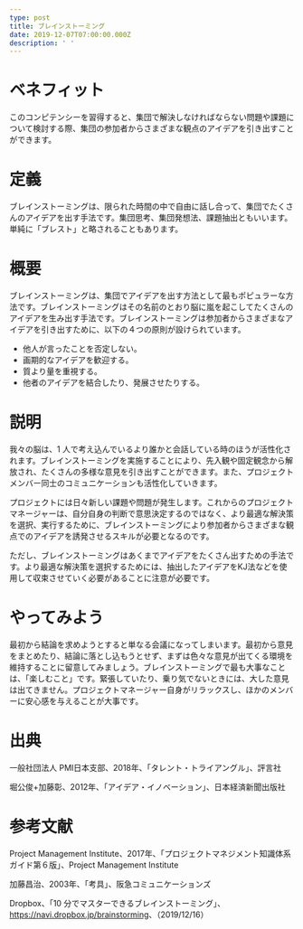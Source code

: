 ```yaml
---
type: post
title: ブレインストーミング
date: 2019-12-07T07:00:00.000Z
description: ' '
---
```

# ベネフィット

このコンピテンシーを習得すると、集団で解決しなければならない問題や課題について検討する際、集団の参加者からさまざまな観点のアイデアを引き出すことができます。

# 定義

ブレインストーミングは、限られた時間の中で自由に話し合って、集団でたくさんのアイデアを出す手法です。集団思考、集団発想法、課題抽出ともいいます。単純に「ブレスト」と略されることもあります。

# 概要

ブレインストーミングは、集団でアイデアを出す方法として最もポピュラーな方法です。ブレインストーミングはその名前のとおり脳に嵐を起こしてたくさんのアイデアを生み出す手法です。ブレインストーミングは参加者からさまざまなアイデアを引き出すために、以下の４つの原則が設けられています。

* 他人が言ったことを否定しない。
* 画期的なアイデアを歓迎する。
* 質より量を重視する。
* 他者のアイデアを結合したり、発展させたりする。

# 説明

我々の脳は、1 人で考え込んでいるより誰かと会話している時のほうが活性化されます。ブレインストーミングを実施することにより、先入観や固定観念から解放され、たくさんの多様な意見を引き出すことができます。また、プロジェクトメンバー同士のコミュニケーションも活性化していきます。

プロジェクトには日々新しい課題や問題が発生します。これからのプロジェクトマネージャーは、自分自身の判断で意思決定するのではなく、より最適な解決策を選択、実行するために、ブレインストーミングにより参加者からさまざまな観点でのアイデアを誘発させるスキルが必要となるのです。

ただし、ブレインストーミングはあくまでアイデアをたくさん出すための手法です。より最適な解決策を選択するためには、抽出したアイデアをKJ法などを使用して収束させていく必要があることに注意が必要です。

# やってみよう

最初から結論を求めようとすると単なる会議になってしまいます。最初から意見をまとめたり、結論に落とし込もうとせず、まずは色々な意見が出てくる環境を維持することに留意してみましょう。ブレインストーミングで最も大事なことは、「楽しむこと」です。緊張していたり、乗り気でないときには、大した意見は出てきません。プロジェクトマネージャー自身がリラックスし、ほかのメンバーに安心感を与えることが大事です。

# 出典

一般社団法人 PMI日本支部、2018年、「タレント・トライアングル」、評言社

堀公俊+加藤彰、2012年、「アイデア・イノベーション」、日本経済新聞出版社

# 参考文献

Project Management Institute、2017年、「プロジェクトマネジメント知識体系ガイド第６版」、Project Management Institute

加藤昌治、2003年、「考具」、阪急コミュニケーションズ

Dropbox、「10 分でマスターできるブレインストーミング」、<https://navi.dropbox.jp/brainstorming>、（2019/12/16）
